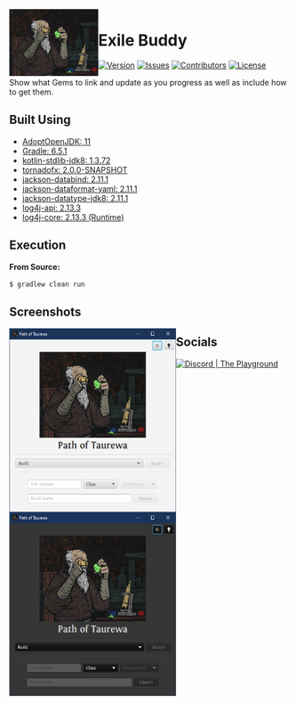 <img src="https://raw.githubusercontent.com/Macro303/Exile-Buddy/main/logo.png" align="left" width="160" height="120" alt="Exile Buddy Logo"/>

# Exile Buddy
[![Version](https://img.shields.io/github/tag-pre/Macro303/Exile-Buddy.svg?label=version&style=flat-square)](https://github.com/Macro303/Exile-Buddy/releases)
[![Issues](https://img.shields.io/github/issues/Macro303/Exile-Buddy.svg?style=flat-square)](https://github.com/Macro303/Exile-Buddy/issues)
[![Contributors](https://img.shields.io/github/contributors/Macro303/Exile-Buddy.svg?style=flat-square)](https://github.com/Macro303/Exile-Buddy/graphs/contributors)
[![License](https://img.shields.io/github/license/Macro303/Exile-Buddy.svg?style=flat-square)](https://opensource.org/licenses/MIT)

Show what Gems to link and update as you progress as well as include how to get them.

## Built Using
 - [AdoptOpenJDK: 11](https://adoptopenjdk.net/)
 - [Gradle: 6.5.1](https://gradle.org/)
 - [kotlin-stdlib-jdk8: 1.3.72](https://kotlinlang.org/)
 - [tornadofx: 2.0.0-SNAPSHOT](https://github.com/edvin/tornadofx)
 - [jackson-databind: 2.11.1](https://github.com/FasterXML/jackson)
 - [jackson-dataformat-yaml: 2.11.1](https://github.com/FasterXML/jackson-dataformats-text)
 - [jackson-datatype-jdk8: 2.11.1](https://github.com/FasterXML/jackson-modules-java8)
 - [log4j-api: 2.13.3](https://logging.apache.org/log4j/2.x/)
 - [log4j-core: 2.13.3 (Runtime)](https://logging.apache.org/log4j/2.x/)
 
## Execution
**From Source:**
```bash
$ gradlew clean run
```

## Screenshots
<img src="https://raw.githubusercontent.com/Macro303/Exile-Buddy/JDK11/resources/docs/Screen-1-Light.png" align="left" width="300" height="330" alt="Selection Screen - Light"/>
<img src="https://raw.githubusercontent.com/Macro303/Exile-Buddy/JDK11/resources/docs/Screen-1-Dark.png" align="left" width="300" height="330" alt="Selection Screen - Dark"/>

## Socials
[![Discord | The Playground](https://discord.com/api/v6/guilds/618581423070117932/widget.png?style=banner2)](https://discord.gg/nqGMeGg)